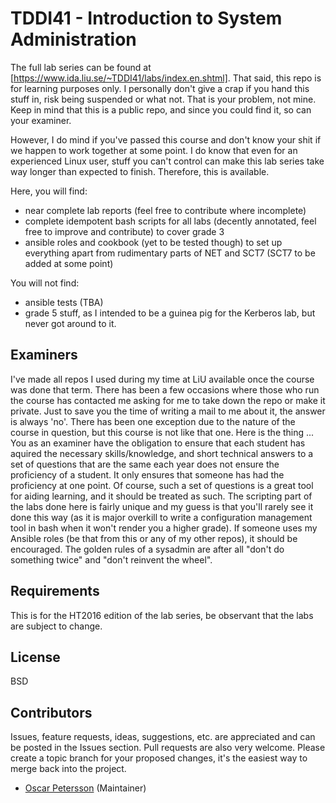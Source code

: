 # TDDI41 - Introduction to System Administration

The full lab series can be found at [https://www.ida.liu.se/~TDDI41/labs/index.en.shtml]. That said, this repo is for learning purposes only. I personally don't give a crap if you hand this stuff in, risk being suspended or what not. That is your problem, not mine. Keep in mind that this is a public repo, and since you could find it, so can your examiner.

However, I do mind if you've passed this course and don't know your shit if we happen to work together at some point. I do know that even for an experienced Linux user, stuff you can't control can make this lab series take way longer than expected to finish. Therefore, this is available.

Here, you will find:
- near complete lab reports (feel free to contribute where incomplete)
- complete idempotent bash scripts for all labs (decently annotated, feel free to improve and contribute) to cover grade 3
- ansible roles and cookbook (yet to be tested though) to set up everything apart from rudimentary parts of NET and SCT7 (SCT7 to be added at some point)

You will not find:
- ansible tests (TBA)
- grade 5 stuff, as I intended to be a guinea pig for the Kerberos lab, but never got around to it.

## Examiners
I've made all repos I used during my time at LiU available once the course was done that term. There has been a few occasions where those who run the course has contacted me asking for me to take down the repo or make it private. Just to save you the time of writing a mail to me about it, the answer is always 'no'. There has been one exception due to the nature of the course in question, but this course is not like that one.
Here is the thing ... You as an examiner have the obligation to ensure that each student has aquired the necessary skills/knowledge, and short technical answers to a set of questions that are the same each year does not ensure the proficiency of a student. It only ensures that someone has had the proficiency at one point. Of course, such a set of questions is a great tool for aiding learning, and it should be treated as such. The scripting part of the labs done here is fairly unique and my guess is that you'll rarely see it done this way (as it is major overkill to write a configuration management tool in bash when it won't render you a higher grade).
If someone uses my Ansible roles (be that from this or any of my other repos), it should be encouraged. The golden rules of a sysadmin are after all "don't do something twice" and "don't reinvent the wheel".

## Requirements
This is for the HT2016 edition of the lab series, be observant that the labs are subject to change.

## License

BSD

## Contributors

Issues, feature requests, ideas, suggestions, etc. are appreciated and can be posted in the Issues section. Pull requests are also very welcome. Please create a topic branch for your proposed changes, it's the easiest way to merge back into the project.

- [Oscar Petersson](https://github.com/oscpe262/) (Maintainer)
